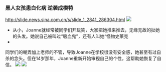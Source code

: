 ### 黑人女孩患白化病 逆袭成模特
http://slide.news.sina.com.cn/s/slide_1_2841_286304.html
![](http://n.sinaimg.cn/photo/1_img/upload/c4b46437/279/w479h600/20180615/lcvZ-hcyszrz8277821.jpg)
- 从小，Joanne就经常被同学们开玩笑，大家把她推来推去，无缘无故的扯她的头发。她说自己被叫过“吸血鬼”，还有人叫她“怪物史莱克
- 
同学们的嘲弄加上老师的不管，导致Joanne在学校很没有安全感，她甚至有过自杀的念头。但在14岁那年，Joanne重新开始审视自己的个性，这帮助她恢复了自信。
![](http://n.sinaimg.cn/photo/1_img/upload/c4b46437/279/w855h1024/20180615/o0LW-hcyszrz8277845.jpg)
![](http://n.sinaimg.cn/photo/1_img/upload/c4b46437/268/w844h1024/20180615/5uf4-hcyszrz8277416.jpg)